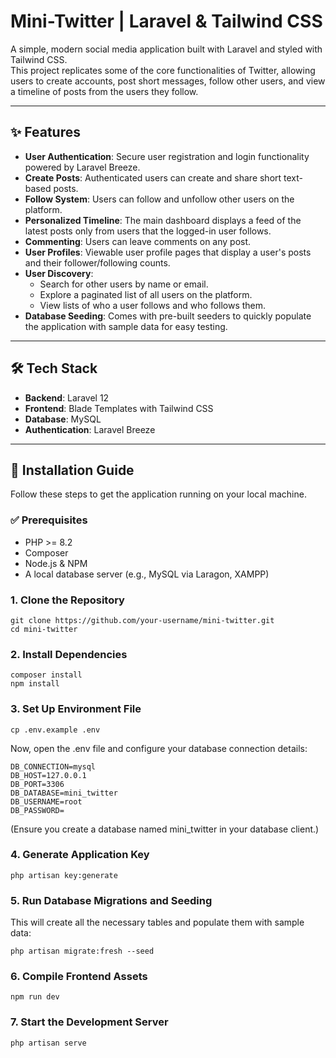 # Mini-Twitter | Laravel & Tailwind CSS

A simple, modern social media application built with Laravel and styled with Tailwind CSS.  
This project replicates some of the core functionalities of Twitter, allowing users to create accounts, post short messages, follow other users, and view a timeline of posts from the users they follow.

---

## ✨ Features

- **User Authentication**: Secure user registration and login functionality powered by Laravel Breeze.  
- **Create Posts**: Authenticated users can create and share short text-based posts.  
- **Follow System**: Users can follow and unfollow other users on the platform.  
- **Personalized Timeline**: The main dashboard displays a feed of the latest posts only from users that the logged-in user follows.  
- **Commenting**: Users can leave comments on any post.  
- **User Profiles**: Viewable user profile pages that display a user's posts and their follower/following counts.  
- **User Discovery**:  
  - Search for other users by name or email.  
  - Explore a paginated list of all users on the platform.  
  - View lists of who a user follows and who follows them.  
- **Database Seeding**: Comes with pre-built seeders to quickly populate the application with sample data for easy testing.

---

## 🛠 Tech Stack

- **Backend**: Laravel 12  
- **Frontend**: Blade Templates with Tailwind CSS  
- **Database**: MySQL  
- **Authentication**: Laravel Breeze  

---

## 🚀 Installation Guide

Follow these steps to get the application running on your local machine.

### ✅ Prerequisites
- PHP >= 8.2  
- Composer  
- Node.js & NPM  
- A local database server (e.g., MySQL via Laragon, XAMPP)  

### 1. Clone the Repository

```
git clone https://github.com/your-username/mini-twitter.git
cd mini-twitter
```

### 2. Install Dependencies

```
composer install
npm install
```

### 3. Set Up Environment File
```
cp .env.example .env
```

Now, open the .env file and configure your database connection details:

```
DB_CONNECTION=mysql
DB_HOST=127.0.0.1
DB_PORT=3306
DB_DATABASE=mini_twitter
DB_USERNAME=root
DB_PASSWORD=
```

(Ensure you create a database named mini_twitter in your database client.)

### 4. Generate Application Key

```
php artisan key:generate
```

### 5. Run Database Migrations and Seeding

This will create all the necessary tables and populate them with sample data:

```
php artisan migrate:fresh --seed
```

### 6. Compile Frontend Assets

```
npm run dev
```

### 7. Start the Development Server

```
php artisan serve
```